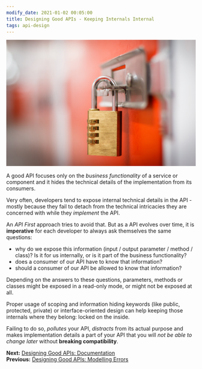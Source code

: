 ```yaml
---
modify_date: 2021-01-02 00:05:00
title: Designing Good APIs - Keeping Internals Internal
tags: api-design
---
```


![Lock](/images/lock.jpg)

A good API focuses only on the _business functionality_ of a service or component and it hides the technical details of the implementation from its consumers.

Very often, developers tend to expose internal technical details in the API - mostly because they fail to detach from the technical intricacies they are concerned with while they _implement_ the API.

An _API First_ approach tries to avoid that. But as a API evolves over time, it is **imperative** for each developer to always ask themselves the same questions:

* why do we expose this information (input / output parameter / method / class)? Is it for us internally, or is it part of the business functionality?
* does a consumer of our API have to know that information?
* should a consumer of our API be allowed to know that information?

Depending on the answers to these questions, parameters, methods or classes might be exposed in a read-only mode, or might not be exposed at all.

Proper usage of scoping and information hiding keywords (like public, protected, private) or interface-oriented design can help keeping those internals where they belong: locked on the inside.

Failing to do so, _pollutes_ your API, _distracts_ from its actual purpose and makes implementation details a part of your API that you will _not be able to change later_ without **breaking compatibility**.

**Next:** [Designing Good APIs: Documentation](./designing-good-apis--documentation.md)  
**Previous:** [Designing Good APIs: Modelling Errors](./designing-good-apis--modelling-errors.md)